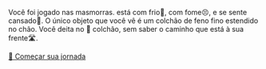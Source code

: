 Você foi jogado nas masmorras. está com frio🥶, com fome😣, e se sente cansado🥱. O único objeto que você vê é um colchão de feno fino estendido no chão. Você deita no 🛌 colchão, sem saber o caminho que está à sua frente🛣.

[🤠 Começar sua jornada](0/0.md)


